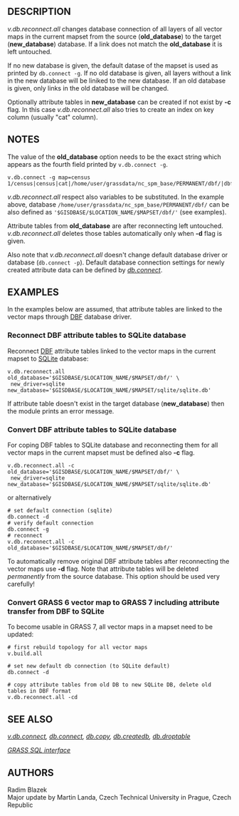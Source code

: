 ## DESCRIPTION

*v.db.reconnect.all* changes database connection of all layers of all
vector maps in the current mapset from the source (**old_database**) to
the target (**new_database**) database. If a link does not match the
**old_database** it is left untouched.

If no new database is given, the default datase of the mapset is used as
printed by `db.connect -g`. If no old database is given, all layers
without a link in the new database will be liniked to the new database.
If an old database is given, only links in the old database will be
changed.

Optionally attribute tables in **new_database** can be created if not
exist by **-c** flag. In this case *v.db.reconnect.all* also tries to
create an index on key column (usually "cat" column).

## NOTES

The value of the **old_database** option needs to be the exact string
which appears as the fourth field printed by `v.db.connect -g`.

```shell
v.db.connect -g map=census
1/census|census|cat|/home/user/grassdata/nc_spm_base/PERMANENT/dbf/|dbf
```

*v.db.reconnect.all* respect also variables to be substituted. In the
example above, database
`/home/user/grassdata/nc_spm_base/PERMANENT/dbf/` can be also defined as
`'$GISDBASE/$LOCATION_NAME/$MAPSET/dbf/'` (see examples).

Attribute tables from **old_database** are after reconnecting left
untouched. *v.db.reconnect.all* deletes those tables automatically only
when **-d** flag is given.

Also note that *v.db.reconnect.all* doesn't change default database
driver or database (`db.connect -p`). Default database connection
settings for newly created attribute data can be defined by
*[db.connect](db.connect.md)*.

## EXAMPLES

In the examples below are assumed, that attribute tables are linked to
the vector maps through [DBF](grass-dbf.md) database driver.

### Reconnect DBF attribute tables to SQLite database

Reconnect [DBF](grass-dbf.md) attribute tables linked to the vector maps
in the current mapset to [SQLite](grass-sqlite.md) database:

```shell
v.db.reconnect.all old_database='$GISDBASE/$LOCATION_NAME/$MAPSET/dbf/' \
 new_driver=sqlite new_database='$GISDBASE/$LOCATION_NAME/$MAPSET/sqlite/sqlite.db'
```

If attribute table doesn't exist in the target database
(**new_database**) then the module prints an error message.

### Convert DBF attribute tables to SQLite database

For coping DBF tables to SQLite database and reconnecting them for all
vector maps in the current mapset must be defined also **-c** flag.

```shell
v.db.reconnect.all -c old_database='$GISDBASE/$LOCATION_NAME/$MAPSET/dbf/' \
 new_driver=sqlite new_database='$GISDBASE/$LOCATION_NAME/$MAPSET/sqlite/sqlite.db'
```

or alternatively

```shell
# set default connection (sqlite)
db.connect -d
# verify default connection
db.connect -g
# reconnect
v.db.reconnect.all -c old_database='$GISDBASE/$LOCATION_NAME/$MAPSET/dbf/'
```

To automatically remove original DBF attribute tables after reconnecting
the vector maps use **-d** flag. Note that attribute tables will be
deleted *permanently* from the source database. This option should be
used very carefully!

### Convert GRASS 6 vector map to GRASS 7 including attribute transfer from DBF to SQLite

To become usable in GRASS 7, all vector maps in a mapset need to be
updated:

```shell
# first rebuild topology for all vector maps
v.build.all

# set new default db connection (to SQLite default)
db.connect -d

# copy attribute tables from old DB to new SQLite DB, delete old tables in DBF format
v.db.reconnect.all -cd
```

## SEE ALSO

*[v.db.connect](v.db.connect.md), [db.connect](db.connect.md),
[db.copy](db.copy.md), [db.createdb](db.createdb.md),
[db.droptable](db.droptable.md)*

*[GRASS SQL interface](sql.md)*

## AUTHORS

Radim Blazek  
Major update by Martin Landa, Czech Technical University in Prague,
Czech Republic
